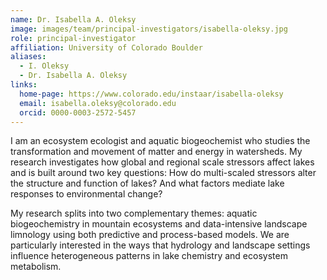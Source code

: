 ```yaml
---
name: Dr. Isabella A. Oleksy
image: images/team/principal-investigators/isabella-oleksy.jpg
role: principal-investigator
affiliation: University of Colorado Boulder
aliases:
  - I. Oleksy
  - Dr. Isabella A. Oleksy
links:
  home-page: https://www.colorado.edu/instaar/isabella-oleksy
  email: isabella.oleksy@colorado.edu
  orcid: 0000-0003-2572-5457
---
```


I am an ecosystem ecologist and aquatic biogeochemist who studies the transformation and movement of matter and energy in watersheds. My research investigates how global and regional scale stressors affect lakes and is built around two key questions: How do multi-scaled stressors alter the structure and function of lakes? And what factors mediate lake responses to environmental change?

My research splits into two complementary themes: aquatic biogeochemistry in mountain ecosystems and data-intensive landscape limnology using both predictive and process-based models. We are particularly interested in the ways that hydrology and landscape settings influence heterogeneous patterns in lake chemistry and ecosystem metabolism.